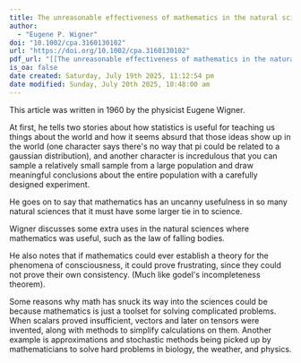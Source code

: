 ```yaml
---
title: The unreasonable effectiveness of mathematics in the natural sciences. Richard courant lecture in mathematical sciences delivered at New York University, May 11, 1959
author:
  - "Eugene P. Wigner"
doi: "10.1002/cpa.3160130102"
url: "https://doi.org/10.1002/cpa.3160130102"
pdf_url: "[[The unreasonable effectiveness of mathematics in the natural sciences. Richard courant lecture in mathematical sciences delivered at New York University, May 11, 1959.pdf]]"
is_oa: false
date created: Saturday, July 19th 2025, 11:12:54 pm
date modified: Sunday, July 20th 2025, 10:48:00 am
---
```


This article was written in 1960 by the physicist Eugene Wigner.

At first, he tells two stories about how statistics is useful for teaching us things about the world and how it seems absurd that those ideas show up in the world (one character says there's no way that pi could be related to a gaussian distribution), and another character is incredulous that you can sample a relatively small sample from a large population and draw meaningful conclusions about the entire population with a carefully designed experiment.

He goes on to say that mathematics has an uncanny usefulness in so many natural sciences that it must have some larger tie in to science.

Wigner discusses some extra uses in the natural sciences where mathematics was useful, such as the law of falling bodies.

He also notes that if mathematics could ever establish a theory for the phenomena of consciousness, it could prove frustrating, since they could not prove their own consistency. (Much like godel's incompleteness theorem).

Some reasons why math has snuck its way into the sciences could be because mathematics is just a toolset for solving complicated problems. When scalars proved insufficient, vectors and later on tensors were invented, along with methods to simplify calculations on them. Another example is approximations and stochastic methods being picked up by mathematicians to solve hard problems in biology, the weather, and physics.